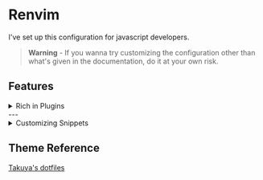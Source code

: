 # Renvim

I've set up this configuration for javascript developers.

> **Warning** - If you wanna try customizing the configuration other than what's given in the documentation, do it at your own risk.

## Features

<details>
<summary>
Rich in Plugins
</summary>
You can view a list of plugins installed in the `~/.config/nvim/lua/user/plugins.lua` file.

</details>
---
<details>
<summary>
Customizing Snippets
</summary>
You can view a list of snippets installed in the `~/.config/nvim/plugin/` directory.
</details>

## Theme Reference

[Takuya's dotfiles](https://github.com/craftzdog/dotfiles-public)
